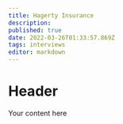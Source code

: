 ```yaml
---
title: Hagerty Insurance
description: 
published: true
date: 2022-03-26T01:33:57.869Z
tags: interviews
editor: markdown
---
```


# Header
Your content here